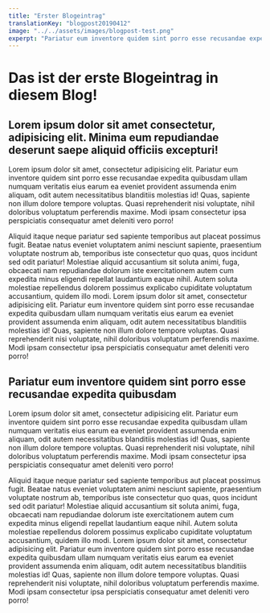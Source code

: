 ```yaml
---
title: "Erster Blogeintrag"
translationKey: "blogpost20190412"
image: "../../assets/images/blogpost-test.png"
experpt: "Pariatur eum inventore quidem sint porro esse recusandae expedita quibusdam ullam numquam"
---
```


# Das ist der erste Blogeintrag in diesem Blog!

## Lorem ipsum dolor sit amet consectetur, adipisicing elit. Minima eum repudiandae deserunt saepe aliquid officiis excepturi!

Lorem ipsum dolor sit amet, consectetur adipisicing elit. Pariatur eum inventore quidem sint porro esse recusandae expedita quibusdam ullam numquam veritatis eius earum ea eveniet provident assumenda enim aliquam, odit autem necessitatibus blanditiis molestias id! Quas, sapiente non illum dolore tempore voluptas. Quasi reprehenderit nisi voluptate, nihil doloribus voluptatum perferendis maxime. Modi ipsam consectetur ipsa perspiciatis consequatur amet deleniti vero porro!

Aliquid itaque neque pariatur sed sapiente temporibus aut placeat possimus fugit. Beatae natus eveniet voluptatem animi nesciunt sapiente, praesentium voluptate nostrum ab, temporibus iste consectetur quo quas, quos incidunt sed odit pariatur! Molestiae aliquid accusantium sit soluta animi, fuga, obcaecati nam repudiandae dolorum iste exercitationem autem cum expedita minus eligendi repellat laudantium eaque nihil. Autem soluta molestiae repellendus dolorem possimus explicabo cupiditate voluptatum accusantium, quidem illo modi. Lorem ipsum dolor sit amet, consectetur adipisicing elit. Pariatur eum inventore quidem sint porro esse recusandae expedita quibusdam ullam numquam veritatis eius earum ea eveniet provident assumenda enim aliquam, odit autem necessitatibus blanditiis molestias id! Quas, sapiente non illum dolore tempore voluptas. Quasi reprehenderit nisi voluptate, nihil doloribus voluptatum perferendis maxime. Modi ipsam consectetur ipsa perspiciatis consequatur amet deleniti vero porro!

## Pariatur eum inventore quidem sint porro esse recusandae expedita quibusdam

Lorem ipsum dolor sit amet, consectetur adipisicing elit. Pariatur eum inventore quidem sint porro esse recusandae expedita quibusdam ullam numquam veritatis eius earum ea eveniet provident assumenda enim aliquam, odit autem necessitatibus blanditiis molestias id! Quas, sapiente non illum dolore tempore voluptas. Quasi reprehenderit nisi voluptate, nihil doloribus voluptatum perferendis maxime. Modi ipsam consectetur ipsa perspiciatis consequatur amet deleniti vero porro!

Aliquid itaque neque pariatur sed sapiente temporibus aut placeat possimus fugit. Beatae natus eveniet voluptatem animi nesciunt sapiente, praesentium voluptate nostrum ab, temporibus iste consectetur quo quas, quos incidunt sed odit pariatur! Molestiae aliquid accusantium sit soluta animi, fuga, obcaecati nam repudiandae dolorum iste exercitationem autem cum expedita minus eligendi repellat laudantium eaque nihil. Autem soluta molestiae repellendus dolorem possimus explicabo cupiditate voluptatum accusantium, quidem illo modi. Lorem ipsum dolor sit amet, consectetur adipisicing elit. Pariatur eum inventore quidem sint porro esse recusandae expedita quibusdam ullam numquam veritatis eius earum ea eveniet provident assumenda enim aliquam, odit autem necessitatibus blanditiis molestias id! Quas, sapiente non illum dolore tempore voluptas. Quasi reprehenderit nisi voluptate, nihil doloribus voluptatum perferendis maxime. Modi ipsam consectetur ipsa perspiciatis consequatur amet deleniti vero porro!